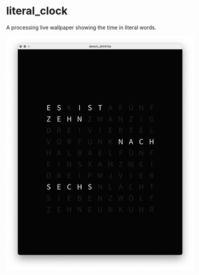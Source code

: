 # literal_clock

A processing live wallpaper showing the time in literal words.

![screenshot](./screenshot.png)

